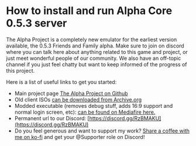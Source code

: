 # How to install and run Alpha Core 0.5.3 server

The Alpha Project is a completely new emulator for the earliest version available, the 0.5.3 Friends and Family alpha.
Make sure to join on discord where you can talk here about anything related to this game and project, or just meet wonderful people of our community.
We also have an off-topic channel if you just feel chatty but want to keep informed of the progress of this project.

Here is a list of useful links to get you started:

* Main project page [The Alpha Project on Github](https://github.com/The-Alpha-Project)
* Old client ISOs [can be downloaded from Archive.org](https://archive.org/download/World_of_Warcraft_Client_and_Installation_Archive/ISO/)
* Modded executable (removes debug stuff, adds 16:9 support and normal login screen, etc): [can be found on Mediafire here.](https://www.mediafire.com/file/wjbk1ovyyb6ry7l/Mods.zip/file)
* Permanent url to our Discord: [https://discord.gg/RzBMAKU](https://discord.gg/RzBMAKU)
* Do you feel generous and want to support my work? [Share a coffee with me on ko-fi](https://ko-fi.com/grender) and get your @Supporter role on Discord!